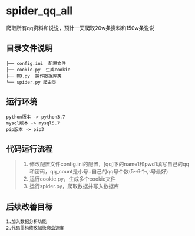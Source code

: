 # spider_qq_all
爬取所有qq资料和说说，预计一天爬取20w条资料和150w条说说

## 目录文件说明
    ├── config.ini  配置文件
    ├── cookie.py  生成cookie
    ├── DB.py  操作数据库类
    └── spider.py 爬虫类

## 运行环境
    python版本 -> python3.7
    mysql版本 -> mysql5.7
    pip版本 -> pip3

## 代码运行流程
>1. 修改配置文件config.ini的配置，[qq]下的name1和pwd1填写自己的qq和密码，qq_count是小号+自己的qq号个数(5~6个小号最好)
>2. 运行cookie.py，生成多个cookie文件
>3. 运行spider.py，爬取数据并写入数据库

## 后续改善目标
    1.加入数据分析功能
    2.代码重构修改加快爬虫速度
